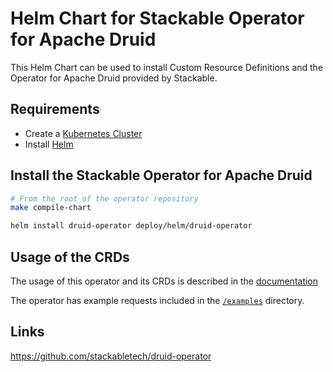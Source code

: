 # Helm Chart for Stackable Operator for Apache Druid

This Helm Chart can be used to install Custom Resource Definitions and the Operator for Apache Druid provided by Stackable.

## Requirements

- Create a [Kubernetes Cluster](../Readme.md)
- Install [Helm](https://helm.sh/docs/intro/install/)

## Install the Stackable Operator for Apache Druid

```bash
# From the root of the operator repository
make compile-chart

helm install druid-operator deploy/helm/druid-operator
```

## Usage of the CRDs

The usage of this operator and its CRDs is described in the [documentation](https://docs.stackable.tech/druid/index.html)

The operator has example requests included in the [`/examples`](https://github.com/stackabletech/druid-operator/tree/main/examples) directory.

## Links

https://github.com/stackabletech/druid-operator

